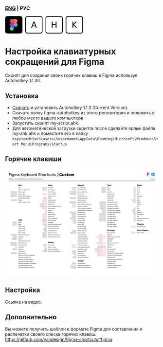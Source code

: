 ### [ENG](./README-ENG.md) | РУС
<img width="256" alt="Figma AHK" src="./figma-autohotkey.png">

# Настройка клавиатурных сокращений для Figma
Скрипт для создания своих горячих клавиш в Figma используя Autohotkey 1.1.30.

## Установка
- [Скачать](https://www.autohotkey.com/) и установить Autohotkey 1.1.3 (Current Version).
- Скачать папку figma-autohotkey из этого репозитория и положить в любое место вашего компьютера.
- Запустить скрипт my-script.ahk.
- Для автоматической загрузки скрипта после сделайте ярлык файла my-ahk.ahk и поместите его в папку `%systemdrive%\users\%username%\AppData\Roaming\Microsoft\Windows\Start Menu\Programs\Startup`

## Горячие клавиши
<img width="933" alt="Shortcuts" src="./figma-autohotkey/figma/figma-shortcuts-windows-custom.png">

## Настройка
Ссылка на видео.

## Дополнительно
Вы можете получить шаблон в формате Figma для составления и распечатки своего списка горячих клавиш.
https://github.com/vandesign/figma-shortcuts#figma
